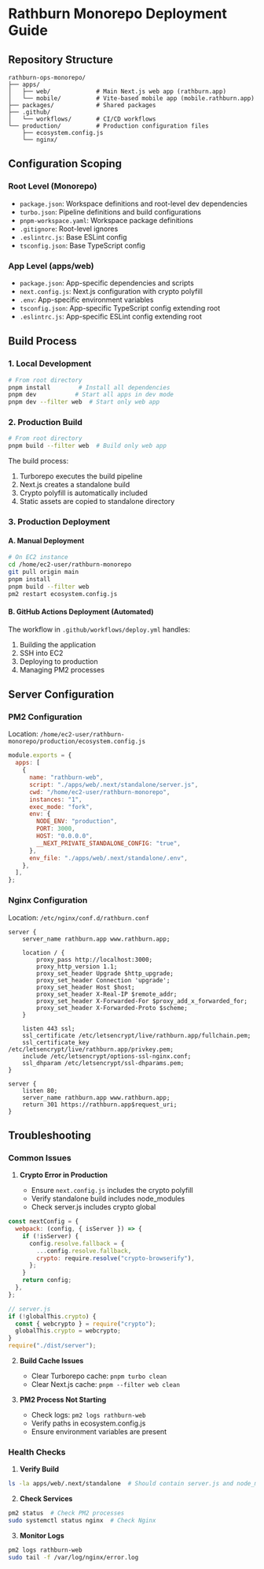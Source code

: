 # Rathburn Monorepo Deployment Guide

## Repository Structure

```
rathburn-ops-monorepo/
├── apps/
│   ├── web/             # Main Next.js web app (rathburn.app)
│   └── mobile/          # Vite-based mobile app (mobile.rathburn.app)
├── packages/            # Shared packages
├── .github/
│   └── workflows/       # CI/CD workflows
└── production/          # Production configuration files
    ├── ecosystem.config.js
    └── nginx/
```

## Configuration Scoping

### Root Level (Monorepo)

- `package.json`: Workspace definitions and root-level dev dependencies
- `turbo.json`: Pipeline definitions and build configurations
- `pnpm-workspace.yaml`: Workspace package definitions
- `.gitignore`: Root-level ignores
- `.eslintrc.js`: Base ESLint config
- `tsconfig.json`: Base TypeScript config

### App Level (apps/web)

- `package.json`: App-specific dependencies and scripts
- `next.config.js`: Next.js configuration with crypto polyfill
- `.env`: App-specific environment variables
- `tsconfig.json`: App-specific TypeScript config extending root
- `.eslintrc.js`: App-specific ESLint config extending root

## Build Process

### 1. Local Development

```bash
# From root directory
pnpm install        # Install all dependencies
pnpm dev           # Start all apps in dev mode
pnpm dev --filter web  # Start only web app
```

### 2. Production Build

```bash
# From root directory
pnpm build --filter web  # Build only web app
```

The build process:

1. Turborepo executes the build pipeline
2. Next.js creates a standalone build
3. Crypto polyfill is automatically included
4. Static assets are copied to standalone directory

### 3. Production Deployment

#### A. Manual Deployment

```bash
# On EC2 instance
cd /home/ec2-user/rathburn-monorepo
git pull origin main
pnpm install
pnpm build --filter web
pm2 restart ecosystem.config.js
```

#### B. GitHub Actions Deployment (Automated)

The workflow in `.github/workflows/deploy.yml` handles:

1. Building the application
2. SSH into EC2
3. Deploying to production
4. Managing PM2 processes

## Server Configuration

### PM2 Configuration

Location: `/home/ec2-user/rathburn-monorepo/production/ecosystem.config.js`

```javascript
module.exports = {
  apps: [
    {
      name: "rathburn-web",
      script: "./apps/web/.next/standalone/server.js",
      cwd: "/home/ec2-user/rathburn-monorepo",
      instances: "1",
      exec_mode: "fork",
      env: {
        NODE_ENV: "production",
        PORT: 3000,
        HOST: "0.0.0.0",
        __NEXT_PRIVATE_STANDALONE_CONFIG: "true",
      },
      env_file: "./apps/web/.next/standalone/.env",
    },
  ],
};
```

### Nginx Configuration

Location: `/etc/nginx/conf.d/rathburn.conf`

```nginx
server {
    server_name rathburn.app www.rathburn.app;

    location / {
        proxy_pass http://localhost:3000;
        proxy_http_version 1.1;
        proxy_set_header Upgrade $http_upgrade;
        proxy_set_header Connection 'upgrade';
        proxy_set_header Host $host;
        proxy_set_header X-Real-IP $remote_addr;
        proxy_set_header X-Forwarded-For $proxy_add_x_forwarded_for;
        proxy_set_header X-Forwarded-Proto $scheme;
    }

    listen 443 ssl;
    ssl_certificate /etc/letsencrypt/live/rathburn.app/fullchain.pem;
    ssl_certificate_key /etc/letsencrypt/live/rathburn.app/privkey.pem;
    include /etc/letsencrypt/options-ssl-nginx.conf;
    ssl_dhparam /etc/letsencrypt/ssl-dhparams.pem;
}

server {
    listen 80;
    server_name rathburn.app www.rathburn.app;
    return 301 https://rathburn.app$request_uri;
}
```

## Troubleshooting

### Common Issues

1. **Crypto Error in Production**

   - Ensure `next.config.js` includes the crypto polyfill
   - Verify standalone build includes node_modules
   - Check server.js includes crypto global

```js
const nextConfig = {
  webpack: (config, { isServer }) => {
    if (!isServer) {
      config.resolve.fallback = {
        ...config.resolve.fallback,
        crypto: require.resolve("crypto-browserify"),
      };
    }
    return config;
  },
};

// server.js
if (!globalThis.crypto) {
  const { webcrypto } = require("crypto");
  globalThis.crypto = webcrypto;
}
require("./dist/server");
```

2. **Build Cache Issues**

   - Clear Turborepo cache: `pnpm turbo clean`
   - Clear Next.js cache: `pnpm --filter web clean`

3. **PM2 Process Not Starting**
   - Check logs: `pm2 logs rathburn-web`
   - Verify paths in ecosystem.config.js
   - Ensure environment variables are present

### Health Checks

1. **Verify Build**

```bash
ls -la apps/web/.next/standalone  # Should contain server.js and node_modules
```

2. **Check Services**

```bash
pm2 status  # Check PM2 processes
sudo systemctl status nginx  # Check Nginx
```

3. **Monitor Logs**

```bash
pm2 logs rathburn-web
sudo tail -f /var/log/nginx/error.log
```
